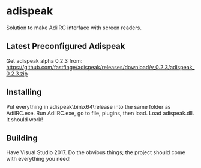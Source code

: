 # adispeak
Solution to make AdiIRC interface with screen readers.

## Latest Preconfigured Adispeak

Get adispeak alpha 0.2.3 from:
https://github.com/fastfinge/adispeak/releases/download/v_0.2.3/adispeak_0.2.3.zip

## Installing

Put everything in adispeak\bin\x64\release into the same folder as AdiIRC.exe. Run AdiIRC.exe, go to file, plugins, then load. Load adispeak.dll.  It should work!  

## Building

Have Visual Studio 2017. Do the obvious things; the project should come with everything you need!
